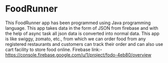 # FoodRunner

This FoodRunner app has been programmed using Java programming language. This app takes data in the form of JSON from firebase and with the help of async task all json data is converted into normal data. This app is like swiggy, zomato, etc., from which we can order food from any registered restaurants and customers can track their order and can also use cart facility to store food online.
Firebase link:- https://console.firebase.google.com/u/1/project/fodo-4eb80/overview

